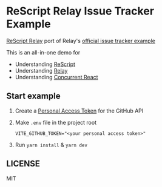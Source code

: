 # ReScript Relay Issue Tracker Example

[ReScript Relay](https://github.com/zth/rescript-realy) port of Relay's [official issue tracker example](https://github.com/relayjs/relay-examples/blob/main/issue-tracker)

This is an all-in-one demo for
- Understanding [ReScript](https://rescript-lang.org)
- Understanding [Relay](https://relay.dev/)
- Understanding [Concurrent React](https://reactjs.org/docs/concurrent-mode-intro.html)

## Start example

1. Create a [Personal Access Token](https://github.com/settings/tokens/new) for the GitHub API

2. Make `.env` file in the project root
   ```env
   VITE_GITHUB_TOKEN="<your personal access token>"
   ```

3. Run `yarn install` & `yarn dev`

## LICENSE

MIT
